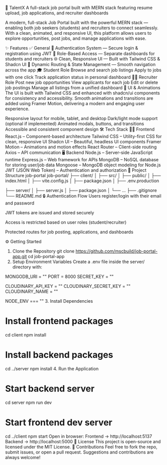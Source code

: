 💼 TalentX
A full-stack job portal built with MERN stack featuring resume upload, job applications, and recruiter dashboards
       
A modern, full-stack Job Portal built with the powerful MERN stack — enabling both job seekers (students) and recruiters to connect seamlessly. With a clean, animated, and responsive UI, this platform allows users to explore opportunities, post jobs, and manage applications with ease.

✨ Features
✅ General
🔐 Authentication System — Secure login & registration using JWT
👥 Role-Based Access — Separate dashboards for students and recruiters
🌐 Clean, Responsive UI — Built with Tailwind CSS & Shadcn UI
🎯 Dynamic Routing & State Management — Smooth navigation across the app
🎓 Student Role
Browse and search job listings
Apply to jobs with one click
Track application status in personal dashboard
🧑‍💼 Recruiter Role
Post new job opportunities
View applicants for each job
Edit or delete job postings
Manage all listings from a unified dashboard
🎨 UI & Animations
The UI is built with Tailwind CSS and enhanced with shadcn/ui components for consistency and accessibility. Smooth animations and transitions are added using Framer Motion, delivering a modern and engaging user experience.

Responsive layout for mobile, tablet, and desktop
Dark/light mode support (optional if implemented)
Animated modals, buttons, and transitions
Accessible and consistent component design
🛠️ Tech Stack
🧑‍💻 Frontend
React.js – Component-based architecture
Tailwind CSS – Utility-first CSS for clean, responsive UI
Shadcn UI – Beautiful, headless UI components
Framer Motion – Animations and motion effects
React Router – Client-side routing
Axios – API communication
🖥️ Backend
Node.js – Server-side JavaScript runtime
Express.js – Web framework for APIs
MongoDB – NoSQL database for storing user/job data
Mongoose – MongoDB object modeling for Node.js
JWT (JSON Web Token) – Authentication and authorization
📁 Project Structure
job-portal
job-portal/
├── client/
│   ├── src/
│   ├── public/
│   ├── index.html
│   ├── vite.config.js
│   ├── package.json
│   ├── .env.production

├── server/
│   ├── server.js
│   ├── package.json
│   └── ...
├── .gitignore
└── README.md
🔒 Authentication Flow
Users register/login with their email and password

JWT tokens are issued and stored securely

Access is restricted based on user roles (student/recruiter)

Protected routes for job posting, applications, and dashboards

⚙️ Getting Started
1. Clone the Repository
git clone https://github.com/mscbuild/job-portal-app.git
cd job-portal-app
2. Setup Environment Variables
Create a .env file inside the server/ directory with:

MONGODB_URI = ""
PORT = 8000
SECRET_KEY = ""

CLOUDINARY_API_KEY = ""
CLOUDINARY_SECRET_KEY = ""
CLOUDINARY_NAME = ""

NODE_ENV === ""
3. Install Dependencies
# Install frontend packages
cd client
npm install

# Install backend packages
cd ../server
npm install
4. Run the Application
# Start backend server
cd server
npm run dev

# Start frontend dev server
cd ../client
npm start
Open in browser:
Frontend → http://localhost:5137
Backend → http://localhost:5000
📜 License
This project is open-source and licensed under the MIT License.
🙌 Contributions
Feel free to fork the repo, submit issues, or open a pull request. Suggestions and contributions are always welcome!
